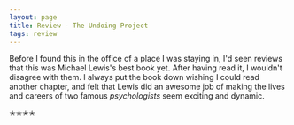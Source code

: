 ```yaml
---
layout: page
title: Review - The Undoing Project
tags: review
---
```


Before I found this in the office of a place I was staying in, I'd seen reviews that this was Michael Lewis's best book yet.
After having read it, I wouldn't disagree with them. I always put the book down wishing I could read another chapter, and felt
that Lewis did an awesome job of making the lives and careers of two famous _psychologists_ seem exciting and dynamic.   

✭✭✭✭